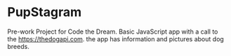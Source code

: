 # PupStagram
Pre-work Project for Code the Dream. Basic JavaScript app with a call to the https://thedogapi.com. the app has information and pictures about dog breeds.

